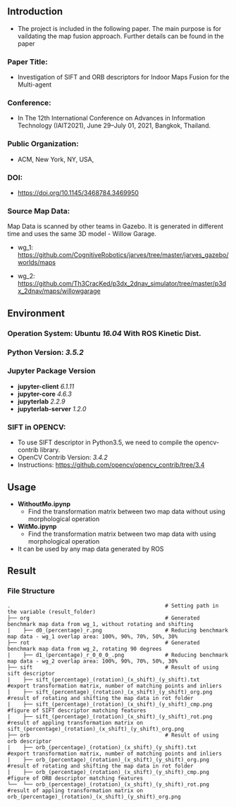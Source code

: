 ## Introduction
- The project is included in the following paper. The main purpose is for vaildating the map fusion approach. Further details can be found in the paper
### Paper Title: 
- Investigation of SIFT and ORB descriptors for Indoor Maps Fusion for the Multi-agent
### Conference: 
- In The 12th International Conference on Advances in Information Technology (IAIT2021), June 29–July 01, 2021, Bangkok, Thailand.
### Public Organization:
- ACM, New York, NY, USA,
### DOI: 
- https://doi.org/10.1145/3468784.3469950

### Source Map Data:
Map Data is scanned by other teams in Gazebo. It is generated in different time and uses the same 3D model - Willow Garage.

- wg_1: https://github.com/CognitiveRobotics/jarves/tree/master/jarves_gazebo/worlds/maps

- wg_2: https://github.com/Th3CracKed/p3dx_2dnav_simulator/tree/master/p3dx_2dnav/maps/willowgarage

## Environment
### Operation System: Ubuntu *16.04* With ROS Kinetic Dist.
### Python Version: *3.5.2* 
### Jupyter Package Version
- **jupyter-client**                *6.1.11*
- **jupyter-core**                  *4.6.3*
- **jupyterlab**                    *2.2.9*
- **jupyterlab-server**             *1.2.0*

### SIFT in OPENCV:
- To use SIFT descriptor in Python3.5, we need to compile the opencv-contrib library.
- OpenCV Contrib Version: *3.4.2*
- Instructions: https://github.com/opencv/opencv_contrib/tree/3.4

## Usage
- **WithoutMo.ipynp**
  - Find the transformation matrix between two map data without using morphological operation
- **WitMo.ipynp**
  - Find the transformation matrix between two map data with using morphological operation
- It can be used by any map data generated by ROS

## Result
### File Structure

    .                                                 # Setting path in the variable (result_folder)
    ├── org                                           # Generated benchmark map data from wg_1, without rotating and shifting
    |    ├── d0_(percentage)_r.png                    # Reducing benchmark map data - wg_1 overlap area: 100%, 90%, 70%, 50%, 30%
    ├── rot                                           # Generated benchmark map data from wg_2, rotating 90 degrees
    |    ├── d1_(percentage)_r_0_0_0_.png             # Reducing benchmark map data - wg_2 overlap area: 100%, 90%, 70%, 50%, 30%
    ├── sift                                          # Result of using sift descriptor
    |    ├── sift_(percentage)_(rotation)_(x_shift)_(y_shift).txt      #export transformation matrix, number of matching points and inliers         
    |    ├── sift_(percentage)_(rotation)_(x_shift)_(y_shift)_org.png  #result of rotating and shifting the map data in rot folder        
    |    ├── sift_(percentage)_(rotation)_(x_shift)_(y_shift)_cmp.png  #figure of SIFT descriptor matching features
    |    ├── sift_(percentage)_(rotation)_(x_shift)_(y_shift)_rot.png  #result of appling transformation matrix on sift_(percentage)_(rotation)_(x_shift)_(y_shift)_org.png
    ├── orb                                           # Result of using orb descriptor
    |    ├── orb_(percentage)_(rotation)_(x_shift)_(y_shift).txt      #export transformation matrix, number of matching points and inliers         
    |    ├── orb_(percentage)_(rotation)_(x_shift)_(y_shift)_org.png  #result of rotating and shifting the map data in rot folder        
    |    ├── orb_(percentage)_(rotation)_(x_shift)_(y_shift)_cmp.png  #figure of ORB descriptor matching features
    └──  └── orb_(percentage)_(rotation)_(x_shift)_(y_shift)_rot.png  #result of appling transformation matrix on orb_(percentage)_(rotation)_(x_shift)_(y_shift)_org.png
